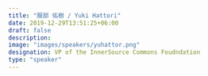 ```yaml
---
title: "服部 佑樹 / Yuki Hattori"
date: 2019-12-29T13:51:25+06:00
draft: false
description:
image: "images/speakers/yuhattor.png"
designation: VP of the InnerSource Commons Foudndation
type: "speaker"
---
```

